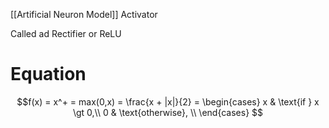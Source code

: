 [[Artificial Neuron Model]] Activator

Called ad Rectifier or ReLU

# Equation

$$f(x) = x^+ = max(0,x) = \frac{x + |x|}{2} = 
\begin{cases}
x & \text{if } x \gt 0,\\
0 & \text{otherwise}, \\
\end{cases}
$$
